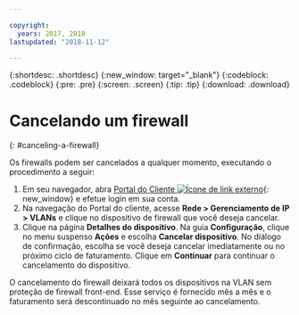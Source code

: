 ```yaml
---

copyright:
  years: 2017, 2018
lastupdated: "2018-11-12"

---
```


{:shortdesc: .shortdesc}
{:new_window: target="_blank"}
{:codeblock: .codeblock}
{:pre: .pre}
{:screen: .screen}
{:tip: .tip}
{:download: .download}

# Cancelando um firewall
{: #canceling-a-firewall}

Os firewalls podem ser cancelados a qualquer momento, executando o procedimento a seguir:

1. Em seu navegador, abra [Portal do Cliente ![Ícone de link externo](../../icons/launch-glyph.svg "Ícone de link externo")](https://control.softlayer.com/){: new_window} e efetue login em sua conta.
2. Na navegação do Portal do cliente, acesse **Rede > Gerenciamento de IP > VLANs** e clique no dispositivo de firewall que você deseja cancelar.
3. Clique na página **Detalhes do dispositivo**. Na guia **Configuração**, clique no menu suspenso **Ações** e escolha **Cancelar dispositivo**. No diálogo de confirmação, escolha se você deseja cancelar imediatamente ou no próximo ciclo de faturamento. Clique em **Continuar** para continuar o cancelamento do dispositivo.

O cancelamento do firewall deixará todos os dispositivos na VLAN sem proteção de firewall front-end. Esse serviço é fornecido mês a mês e o faturamento será descontinuado no mês seguinte ao cancelamento.
